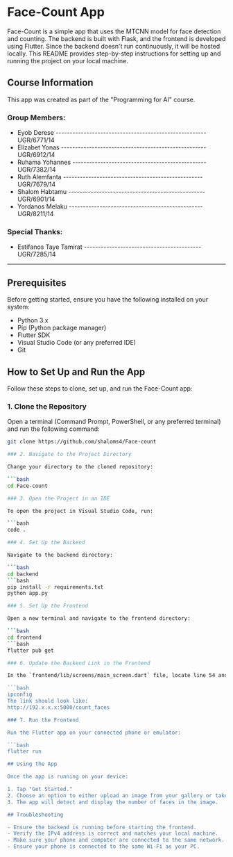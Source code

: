 # Face-Count App

Face-Count is a simple app that uses the MTCNN model for face detection and counting. The backend is built with Flask, and the frontend is developed using Flutter. Since the backend doesn't run continuously, it will be hosted locally. This README provides step-by-step instructions for setting up and running the project on your local machine.

## Course Information

This app was created as part of the "Programming for AI" course.

### Group Members:
- Eyob Derese ------------------------------------------------------ UGR/6771/14
- Elizabet Yonas ---------------------------------------------------- UGR/6912/14
- Ruhama Yohannes ------------------------------------------------ UGR/7382/14
- Ruth Alemfanta -------------------------------------------------- UGR/7679/14
- Shalom Habtamu ------------------------------------------------- UGR/6901/14
- Yordanos Melaku ------------------------------------------------ UGR/8211/14

### Special Thanks:
- Estifanos Taye Tamirat ------------------------------------------ UGR/7285/14 

---

## Prerequisites

Before getting started, ensure you have the following installed on your system:

- Python 3.x
- Pip (Python package manager)
- Flutter SDK
- Visual Studio Code (or any preferred IDE)
- Git

## How to Set Up and Run the App

Follow these steps to clone, set up, and run the Face-Count app:

### 1. Clone the Repository

Open a terminal (Command Prompt, PowerShell, or any preferred terminal) and run the following command:

```bash
git clone https://github.com/shaloms4/Face-count

### 2. Navigate to the Project Directory

Change your directory to the cloned repository:

```bash
cd Face-count

### 3. Open the Project in an IDE

To open the project in Visual Studio Code, run:

```bash
code .

### 4. Set Up the Backend

Navigate to the backend directory:

```bash
cd backend
```bash
pip install -r requirements.txt
python app.py

### 5. Set Up the Frontend

Open a new terminal and navigate to the frontend directory:

```bash
cd frontend
```bash
flutter pub get

### 6. Update the Backend Link in the Frontend

In the `frontend/lib/screens/main_screen.dart` file, locate line 54 and replace the existing link with your local machine's wireless adapter IPv4 address. You can find this address by running the following command in a terminal:

```bash
ipconfig
The link should look like:
http://192.x.x.x:5000/count_faces

### 7. Run the Frontend

Run the Flutter app on your connected phone or emulator:

```bash
flutter run

## Using the App

Once the app is running on your device:

1. Tap "Get Started."
2. Choose an option to either upload an image from your gallery or take a new photo.
3. The app will detect and display the number of faces in the image.

## Troubleshooting

- Ensure the backend is running before starting the frontend.
- Verify the IPv4 address is correct and matches your local machine.
- Make sure your phone and computer are connected to the same network.
- Ensure your phone is connected to the same Wi-Fi as your PC.


